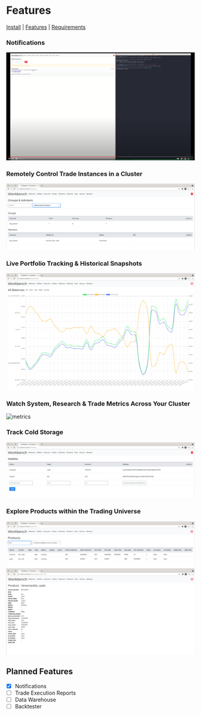 # Features

[Install](../README.md#install) | [Features](./FEATURES.md) | [Requirements](./REQUIREMENTS.md)

### Notifications

[![notifications](./notifications.png)](https://youtu.be/NJS0YTsKoiQ)

### Remotely Control Trade Instances in a Cluster

![remote-control-trade](./remote-control-trade.png)

### Live Portfolio Tracking & Historical Snapshots

[![live-balance-snapshots](./live-balance-snapshots.png)](https://youtu.be/cklMhS0KD88)

### Watch System, Research & Trade Metrics Across Your Cluster

![metrics](./metrics.png)

### Track Cold Storage

![wallets](./wallets.png)

### Explore Products within the Trading Universe

![products-index](./products-index.png)
![products-show](./products-show.png)

## Planned Features

- [x] Notifications
- [ ] Trade Execution Reports
- [ ] Data Warehouse
- [ ] Backtester
